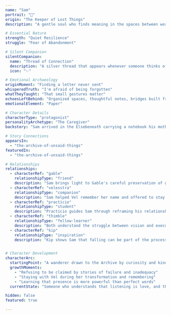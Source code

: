 ```yaml
---
name: "Sam"
portrait: "🌟"
origin: "The Keeper of Lost Things"
description: "A gentle soul who finds meaning in the spaces between words and the weight of unspoken connections. Sam carries a notebook that writes itself with things people would've said, should've said, or meant to say."

# Essential Nature
strength: "Quiet Resilience"
struggle: "Fear of Abandonment"

# Silent Companion
silentCompanion:
  name: "Thread of Connection"
  description: "A silver thread that appears whenever someone thinks of Sam with genuine affection. It shimmers softly and connects heart to heart across any distance, reminding Sam that love persists even in silence. Sometimes it manifests as the scarf of neckties he wears, woven from gifts never given but always meant."
  icon: "✨"

# Emotional Archaeology
originMoment: "Finding a letter never sent"
whisperedTruth: "I'm afraid of being forgotten"
whatTheyTaught: "That small gestures matter"
echoesLeftBehind: "Organized spaces, thoughtful notes, bridges built from listening"
emotionalElement: "Paper"

# Character Details
characterType: "protagonist"
personalityArchetype: "The Caregiver"
backstory: "Sam arrived in the Elsebeneath carrying a notebook his mother gave him for his tenth birthday. The notebook writes itself with things people meant to say but never did. He hummed as he walked, content in his ability to hear what others couldn't voice. His scarf, made of stitched-together neckties, flows in breezes that tell him where the best bread is baking and what hearts need mending."

# Story Connections
appearsIn: 
  - "the-archive-of-unsaid-things"
featuredIn:
  - "the-archive-of-unsaid-things"

# Relationships
relationships:
  - characterRef: "gable"
    relationshipType: "friend"
    description: "Sam brings light to Gable's careful preservation of grief"
  - characterRef: "velesstra"
    relationshipType: "companion"
    description: "Sam helped Vel remember her name and offered to stay when she feared being alone"
  - characterRef: "practicio"
    relationshipType: "student"
    description: "Practicio guides Sam through reframing his relationship with failure and progress"
  - characterRef: "thimble"
    relationshipType: "fellow-learner"
    description: "Both understand the struggle between vision and execution"
  - characterRef: "kip"
    relationshipType: "inspiration"
    description: "Kip shows Sam that falling can be part of the process rather than evidence of inadequacy"


# Character Development
characterArc:
  startingPoint: "A wanderer drawn to the Archive by curiosity and kindness"
  growthMoments: 
    - "Refusing to be claimed by stories of failure and inadequacy"
    - "Staying with Vel during her transformation and remembering"
    - "Learning that presence is more powerful than perfect words"
  currentState: "Someone who understands that listening is love, and that the smallest gestures carry the weight of connection"

hidden: false
featured: true

---
```

